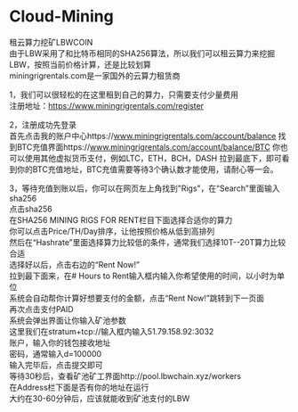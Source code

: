 # Cloud-Mining
租云算力挖矿LBWCOIN  
由于LBW采用了和比特币相同的SHA256算法，所以我们可以租云算力来挖掘LBW，按照当前价格计算，还是比较划算  
miningrigrentals.com是一家国外的云算力租赁商  
  
1，我们可以很轻松的在这里租到自己的算力，只需要支付少量费用  
注册地址：https://www.miningrigrentals.com/register  
  
2，注册成功先登录  
首先点击我的账户中心https://www.miningrigrentals.com/account/balance
找到BTC充值界面https://www.miningrigrentals.com/account/balance/BTC
你也可以使用其他虚拟货币支付，例如LTC，ETH，BCH，DASH
拉到最底下，即可看到你的BTC充值地址，BTC充值需要等待3个确认数才能使用，请耐心等一会。
  
3，等待充值到账以后，你可以在网页左上角找到"Rigs"，在“Search”里面输入sha256  
点击sha256  
在SHA256 MINING RIGS FOR RENT栏目下面选择合适你的算力  
你可以点击Price/TH/Day排序，让他按照价格从低到高排列  
然后在“Hashrate”里面选择算力比较低的条件，通常我们选择10T--20T算力比较合适  
选择好以后，点击右边的“Rent Now!”  
拉到最下面来，在# Hours to Rent输入框内输入你希望使用的时间，以小时为单位  
系统会自动帮你计算好想要支付的金额，点击“Rent Now!”跳转到下一页面  
再次点击支付PAID  
系统会弹出界面让你输入矿池参数  
这里我们在stratum+tcp://输入框内输入51.79.158.92:3032  
账户，输入你的钱包接收地址  
密码，通常输入d=100000  
输入完毕后，点击提交即可  
等待30秒后，查看矿池矿工界面http://pool.lbwchain.xyz/workers  
在Address栏下面是否有你的地址在运行  
大约在30-60分钟后，应该就能收到矿池支付的LBW  
